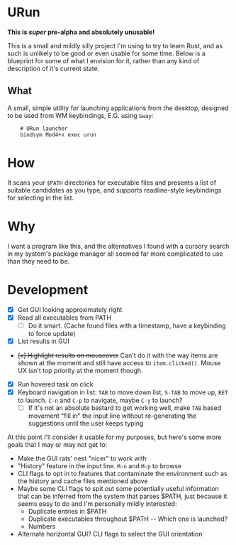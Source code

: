 # URun

**This is *super* pre-alpha and absolutely unusable!**

This is a small and mildly silly project I'm using to try to learn Rust, and as such is unlikely to be good or even usable for some time. Below is a blueprint for some of what I envision for it, rather than any kind of description of it's current state.

## What
A small, simple utility for launching applications from the desktop, designed to be used from WM keybindings, E.G. using `Sway`:

```shell
    # URun launcher
    bindsym Mod4+x exec urun
```

# How
It scans your `$PATH` directories for executable files and presents a list of suitable candidates as you type, and supports readline-style keybindings for selecting in the list.

# Why
I want a program like this, and the alternatives I found with a cursory search in my system's package manager all seemed far more complicated to use than they need to be.

# Development
- [x] Get GUI looking approximately right
- [x] Read all executables from PATH
    - [ ] Do it smart. (Cache found files with a timestamp, have a keybinding to force update)
- [x] List results in GUI
- ~~[x] Highlight results on mouseover~~ Can't do it with the way items are shown at the moment and still have access to `item.clicked()`. Mouse UX isn't top priority at the moment though.
- [x] Run hovered task on click
- [x] Keyboard navigation in list: `TAB` to move down list, `S-TAB` to move up, `RET` to launch. `C-n` and `C-p` to navigate, maybe `C-y` to launch?
    - [ ] If it's not an absolute bastard to get working well, make `TAB` based movement "fill in" the input line without re-generating the suggestions until the user keeps typing

At this point I'll consider it usable for my purposes, but here's some more goals that I may or may not get to:
- Make the GUI rats' nest "nicer" to work with
- "History" feature in the input line. `M-n` and `M-p` to browse
- CLI flags to opt in to features that contaminate the environment such as the history and cache files mentioned above
- Maybe some CLI flags to spit out some potentially useful information that can be inferred from the system that parses $PATH, just because it seems easy to do and I'm personally mildly interested:
    - Duplicate entries in $PATH
    - Duplicate executables throughout $PATH -- Which one is launched?
    - Numbers
- Alternate horizontal GUI? CLI flags to select the GUI orientation
